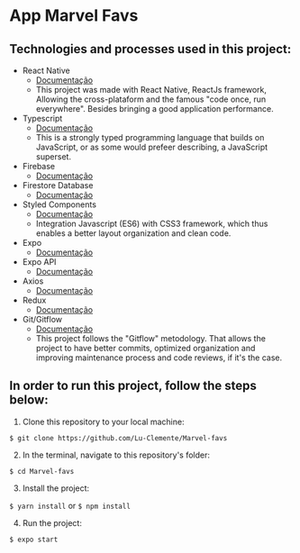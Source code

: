 # App Marvel Favs

## Technologies and processes used in this project:
- React Native
    - [Documentação](https://reactnative.dev/docs/getting-started)
    - This project was made with React Native, ReactJs framework, Allowing the cross-plataform and the famous "code once, run everywhere". Besides bringing a good application performance.
- Typescript
    - [Documentação](https://www.typescriptlang.org/docs/)
    - This is a strongly typed programming language that builds on JavaScript, or as some would prefeer describing, a JavaScript superset.
- Firebase
    - [Documentação](https://firebase.google.com/docs)
- Firestore Database
    - [Documentação](https://firebase.google.com/docs/database)
- Styled Components
    - [Documentação](https://styled-components.com/docs)
    - Integration Javascript (ES6) with CSS3 framework, which thus enables a better layout organization and clean code.
- Expo
    - [Documentação](https://docs.expo.dev/)
- Expo API
    - [Documentação](https://docs.expo.dev/versions/latest/)
- Axios
    - [Documentação](https://axios-http.com/docs/intro)
- Redux
    - [Documentação](https://redux.js.org/introduction/getting-started)
- Git/Gitflow
    - [Documentação](https://git-scm.com/doc)
    - This project follows the "Gitflow" metodology. That allows the project to have better commits, optimized organization and improving maintenance process and code reviews, if it's the case.

## In order to run this project, follow the steps below:

1. Clone this repository to your local machine:

`$ git clone https://github.com/Lu-Clemente/Marvel-favs`

2. In the terminal, navigate to this repository's folder:

`$ cd Marvel-favs`

3. Install the project:

`$ yarn install` or `$ npm install`

4. Run the project:

`$ expo start`